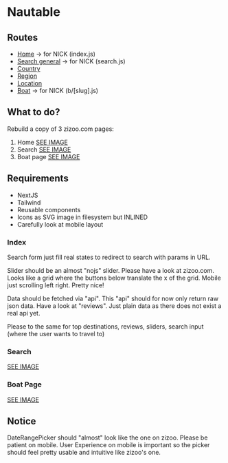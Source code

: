 # Nautable

## Routes

- [Home](http://localhost:3869) &rarr; for NICK (index.js)
- [Search general](http://localhost:3869/search) &rarr; for NICK (search.js)
- [Country](http://localhost:3869/s/deutschland)
- [Region](http://localhost:3869/s/deutschland/mecklenburgische-seenplatte)
- [Location](http://localhost:3869/s/deutschland/mecklenburgische-seenplatte/mueritz)
- [Boat](http://localhost:3869/b/12-gruno-marco-860-ak) &rarr; for NICK (b/[slug].js)

## What to do?

Rebuild a copy of 3 zizoo.com pages:

1. Home [SEE IMAGE](docs/z1.png)
2. Search [SEE IMAGE](docs/z2.png)
3. Boat page [SEE IMAGE](docs/z3.png)

## Requirements

- NextJS
- Tailwind
- Reusable components
- Icons as SVG image in filesystem but INLINED
- Carefully look at mobile layout

### Index

Search form just fill real states to redirect to search with params in URL.

Slider should be an almost "nojs" slider. Please have a look at zizoo.com. Looks like a grid where the buttons below
translate the x of the grid. Mobile just scrolling left right. Pretty nice!

Data should be fetched via "api". This "api" should for now only return raw json data. Have a look at "reviews". Just
plain data as there does not exist a real api yet.

Please to the same for top destinations, reviews, sliders, search input (where the user wants to travel to)

### Search

[SEE IMAGE](docs/z2.png)

### Boat Page

[SEE IMAGE](docs/z3.png)

## Notice

DateRangePicker should "almost" look like the one on zizoo. Please be patient on mobile. User Experience on mobile is
important so the picker should feel pretty usable and intuitive like zizoo's one.
